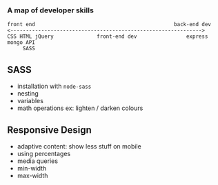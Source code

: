 
### A map of developer skills
```
front end                                             back-end dev
<-------------------------------------------------------------->
CSS HTML jQuery              front-end dev                express mongo API
     SASS
```

## SASS

  - installation with `node-sass`
  - nesting
  - variables
  - math operations ex: lighten / darken colours


## Responsive Design

  - adaptive content: show less stuff on mobile
  - using percentages
  - media queries
  - min-width
  - max-width

